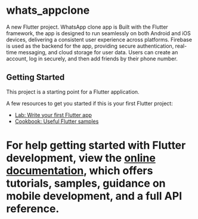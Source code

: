 # whats_appclone

A new Flutter project.
WhatsApp clone app is Built with the Flutter framework, the app is designed to run seamlessly on both Android and iOS devices, delivering a consistent user experience across platforms. 
Firebase is used as the backend for the app, providing secure authentication, real-time messaging, and cloud storage for user data.
 Users can create an account, log in securely, and then add friends by their phone number. 

## Getting Started

This project is a starting point for a Flutter application.

A few resources to get you started if this is your first Flutter project:

- [Lab: Write your first Flutter app](https://docs.flutter.dev/get-started/codelab)
- [Cookbook: Useful Flutter samples](https://docs.flutter.dev/cookbook)

For help getting started with Flutter development, view the
[online documentation](https://docs.flutter.dev/), which offers tutorials,
samples, guidance on mobile development, and a full API reference.
=======
